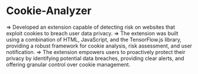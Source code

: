 # Cookie-Analyzer
=> Developed an extension capable of detecting risk on websites that exploit cookies to breach user data privacy.
=> The extension was built using a combination of HTML, JavaScript, and the TensorFlow.js library, providing a robust framework for cookie analysis, risk assessment, and user notification.
=> The extension empowers users to proactively protect their privacy by identifying potential data breaches, providing clear alerts, and offering granular control over cookie management.
